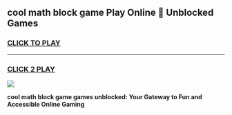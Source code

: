 
## cool math block game Play Online 👋 Unblocked Games
<h3>
<a href="https://news.freeplayer.one?title=cool_math_block_game&ref=17CMG">CLICK TO PLAY</a></h3>
<hr>

<h3>
<a href="https://news.freeplayer.one?title=cool_math_block_game&ref=17CMG">CLICK 2 PLAY</a>
  
</h3>

<a href="https://news.freeplayer.one?title=cool_math_block_game&ref=17CMG/"><img src="https://clearcache.store/games.png"></a>


**cool math block game games unblocked: Your Gateway to Fun and Accessible Online Gaming**
